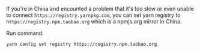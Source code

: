 If you're in China and encounted a problem that it's too slow or even unable to connect `https://registry.yarnpkg.com`,
you can set yarn registry to `https://registry.npm.taobao.org` which is a npmjs.org mirror in China.

Run command:
```
yarn config set registry https://registry.npm.taobao.org
```

